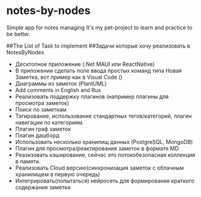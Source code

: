 # notes-by-nodes
Simple app  for notes managing
It's my pet-project to learn and practice to be better. 

##The List of Task to implement
##Задачи которые хочу реализовать в NotesByNodes
- Десктопное приложение (.Net MAUI или ReactNative)
- В приложении сделать поле ввода простых команд типа Новая Заметка, вот пример как в Visual Code ()
- Диаграммы из заметок (PlantUML)
- Add comments in English and Rus
- Реализовать поддержку плагинов (например плагины для просмотра заметок) 
- Поиск по заметкам
- Тэгирование, использование стандартных тегов/категорий, плагин навигации по категориям.
- Плагин граф заметок
- Плагин дашборд
- Использовать несколько хранилищ данных (PostgreSQL, MongoDB)
- Плагин для просмотра/реактирования заметок в форматe MD
- Реазизовать кэширование, сейчас это потокобезопасная коллекция в памяти. 
- Реализовать Cloud версию(синхронизация заметок с облачным хранилищем в первую очередь)
- Интегрировать(попытаться) нейросеть для формирования краткого содержания заметки



